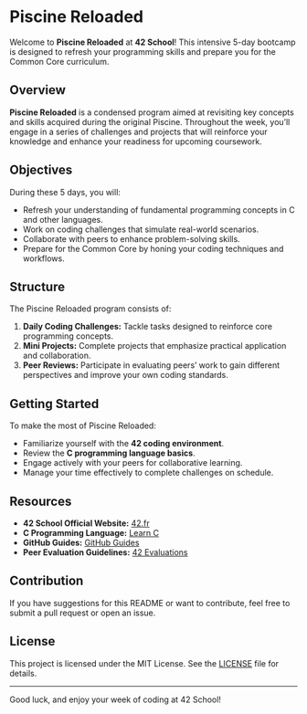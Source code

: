 # Piscine Reloaded

Welcome to **Piscine Reloaded** at **42 School**! This intensive 5-day bootcamp is designed to refresh your programming skills and prepare you for the Common Core curriculum.

## Overview

**Piscine Reloaded** is a condensed program aimed at revisiting key concepts and skills acquired during the original Piscine. Throughout the week, you’ll engage in a series of challenges and projects that will reinforce your knowledge and enhance your readiness for upcoming coursework.

## Objectives

During these 5 days, you will:
- Refresh your understanding of fundamental programming concepts in C and other languages.
- Work on coding challenges that simulate real-world scenarios.
- Collaborate with peers to enhance problem-solving skills.
- Prepare for the Common Core by honing your coding techniques and workflows.

## Structure

The Piscine Reloaded program consists of:
1. **Daily Coding Challenges:** Tackle tasks designed to reinforce core programming concepts.
2. **Mini Projects:** Complete projects that emphasize practical application and collaboration.
3. **Peer Reviews:** Participate in evaluating peers’ work to gain different perspectives and improve your own coding standards.

## Getting Started

To make the most of Piscine Reloaded:
- Familiarize yourself with the **42 coding environment**.
- Review the **C programming language basics**.
- Engage actively with your peers for collaborative learning.
- Manage your time effectively to complete challenges on schedule.

## Resources

- **42 School Official Website:** [42.fr](https://www.42.fr/)
- **C Programming Language:** [Learn C](https://www.learn-c.org/)
- **GitHub Guides:** [GitHub Guides](https://guides.github.com/)
- **Peer Evaluation Guidelines:** [42 Evaluations](https://www.42evals.com)

## Contribution

If you have suggestions for this README or want to contribute, feel free to submit a pull request or open an issue.

## License

This project is licensed under the MIT License. See the [LICENSE](LICENSE) file for details.

---

Good luck, and enjoy your week of coding at 42 School!

